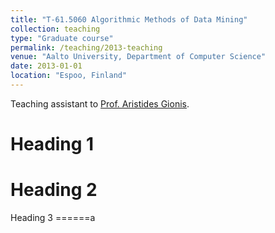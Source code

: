 ```yaml
---
title: "T-61.5060 Algorithmic Methods of Data Mining"
collection: teaching
type: "Graduate course"
permalink: /teaching/2013-teaching
venue: "Aalto University, Department of Computer Science"
date: 2013-01-01
location: "Espoo, Finland"
---
```


Teaching assistant to [Prof. Aristides Gionis](https://www.kth.se/profile/argioni).

Heading 1
======

Heading 2
======

Heading 3
======a
